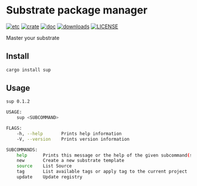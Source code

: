 # Substrate package manager

[![etc](https://github.com/clearloop/sup/workflows/sup/badge.svg)](https://github.com/clearloop/sup)
[![crate](https://img.shields.io/crates/v/sup.svg)](https://crates.io/crates/sup)
[![doc](https://img.shields.io/badge/current-docs-brightgreen.svg)](https://docs.rs/sup/)
[![downloads](https://img.shields.io/crates/d/sup.svg)](https://crates.io/crates/sup)
[![LICENSE](https://img.shields.io/crates/l/sup.svg)](https://choosealicense.com/licenses/mit/)

Master your substrate

## Install

```bash
cargo install sup
```

## Usage

```bash
sup 0.1.2

USAGE:
    sup <SUBCOMMAND>

FLAGS:
    -h, --help       Prints help information
    -V, --version    Prints version information

SUBCOMMANDS:
    help      Prints this message or the help of the given subcommand(s)
    new       Create a new substrate template
    source    List Source
    tag       List available tags or apply tag to the current project
    update    Update registry
```

[substrate]: https://github.com/paritytech/substrate
